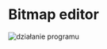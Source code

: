 # Bitmap editor

![działanie programu](https://user-images.githubusercontent.com/84225546/173703687-5a338268-aa76-4678-bc2f-e90185ad9d6f.png)
